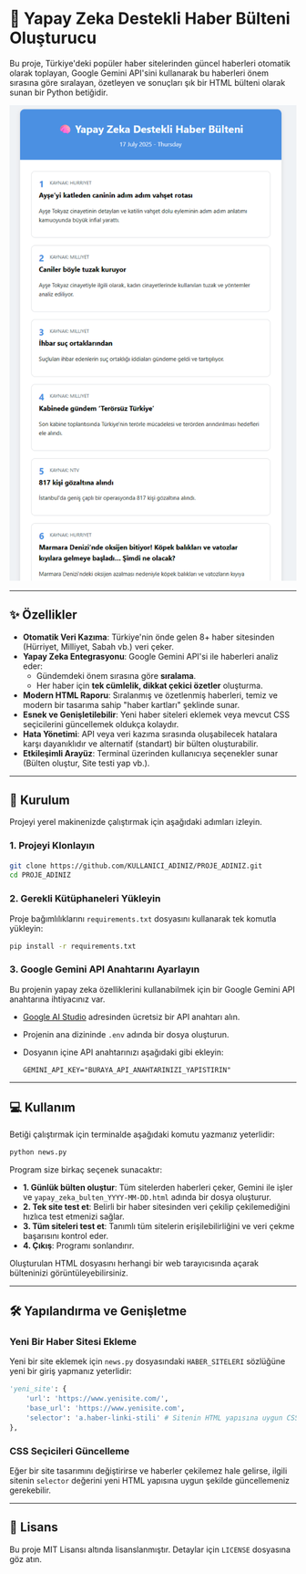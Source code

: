 # 🧠 Yapay Zeka Destekli Haber Bülteni Oluşturucu

Bu proje, Türkiye'deki popüler haber sitelerinden güncel haberleri otomatik olarak toplayan, Google Gemini API'sini kullanarak bu haberleri önem sırasına göre sıralayan, özetleyen ve sonuçları şık bir HTML bülteni olarak sunan bir Python betiğidir.

![Örnek Bülten Görüntüsü](image.png)  <!-- Gerçek bir ekran görüntüsü linki ile değiştirin -->

---

## ✨ Özellikler

-   **Otomatik Veri Kazıma**: Türkiye'nin önde gelen 8+ haber sitesinden (Hürriyet, Milliyet, Sabah vb.) veri çeker.
-   **Yapay Zeka Entegrasyonu**: Google Gemini API'si ile haberleri analiz eder:
    -   Gündemdeki önem sırasına göre **sıralama**.
    -   Her haber için **tek cümlelik, dikkat çekici özetler** oluşturma.
-   **Modern HTML Raporu**: Sıralanmış ve özetlenmiş haberleri, temiz ve modern bir tasarıma sahip "haber kartları" şeklinde sunar.
-   **Esnek ve Genişletilebilir**: Yeni haber siteleri eklemek veya mevcut CSS seçicilerini güncellemek oldukça kolaydır.
-   **Hata Yönetimi**: API veya veri kazıma sırasında oluşabilecek hatalara karşı dayanıklıdır ve alternatif (standart) bir bülten oluşturabilir.
-   **Etkileşimli Arayüz**: Terminal üzerinden kullanıcıya seçenekler sunar (Bülten oluştur, Site testi yap vb.).

---

## 🚀 Kurulum

Projeyi yerel makinenizde çalıştırmak için aşağıdaki adımları izleyin.

### 1. Projeyi Klonlayın

```bash
git clone https://github.com/KULLANICI_ADINIZ/PROJE_ADINIZ.git
cd PROJE_ADINIZ
```

### 2. Gerekli Kütüphaneleri Yükleyin

Proje bağımlılıklarını `requirements.txt` dosyasını kullanarak tek komutla yükleyin:

```bash
pip install -r requirements.txt
```

### 3. Google Gemini API Anahtarını Ayarlayın

Bu projenin yapay zeka özelliklerini kullanabilmek için bir Google Gemini API anahtarına ihtiyacınız var.

-   [Google AI Studio](https://aistudio.google.com/app/apikey) adresinden ücretsiz bir API anahtarı alın.
-   Projenin ana dizininde `.env` adında bir dosya oluşturun.
-   Dosyanın içine API anahtarınızı aşağıdaki gibi ekleyin:

    ```env
    GEMINI_API_KEY="BURAYA_API_ANAHTARINIZI_YAPISTIRIN"
    ```

---

## 💻 Kullanım

Betiği çalıştırmak için terminalde aşağıdaki komutu yazmanız yeterlidir:

```bash
python news.py
```

Program size birkaç seçenek sunacaktır:

-   **1. Günlük bülten oluştur**: Tüm sitelerden haberleri çeker, Gemini ile işler ve `yapay_zeka_bulten_YYYY-MM-DD.html` adında bir dosya oluşturur.
-   **2. Tek site test et**: Belirli bir haber sitesinden veri çekilip çekilemediğini hızlıca test etmenizi sağlar.
-   **3. Tüm siteleri test et**: Tanımlı tüm sitelerin erişilebilirliğini ve veri çekme başarısını kontrol eder.
-   **4. Çıkış**: Programı sonlandırır.

Oluşturulan HTML dosyasını herhangi bir web tarayıcısında açarak bülteninizi görüntüleyebilirsiniz.

---

## 🛠️ Yapılandırma ve Genişletme

### Yeni Bir Haber Sitesi Ekleme

Yeni bir site eklemek için `news.py` dosyasındaki `HABER_SITELERI` sözlüğüne yeni bir giriş yapmanız yeterlidir:

```python
'yeni_site': {
    'url': 'https://www.yenisite.com/',
    'base_url': 'https://www.yenisite.com',
    'selector': 'a.haber-linki-stili' # Sitenin HTML yapısına uygun CSS seçici
},
```

### CSS Seçicileri Güncelleme

Eğer bir site tasarımını değiştirirse ve haberler çekilemez hale gelirse, ilgili sitenin `selector` değerini yeni HTML yapısına uygun şekilde güncellemeniz gerekebilir.

---

## 📄 Lisans

Bu proje MIT Lisansı altında lisanslanmıştır. Detaylar için `LICENSE` dosyasına göz atın. 
